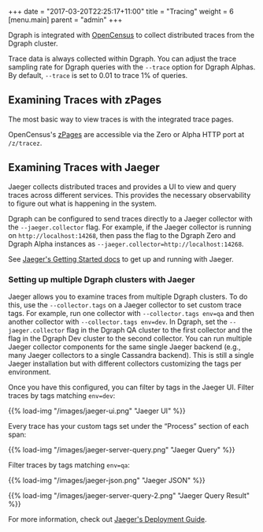 +++
date = "2017-03-20T22:25:17+11:00"
title = "Tracing"
weight = 6
[menu.main]
    parent = "admin"
+++

Dgraph is integrated with [OpenCensus](https://opencensus.io/zpages/) to collect distributed traces from the Dgraph cluster.

Trace data is always collected within Dgraph. You can adjust the trace sampling rate for Dgraph queries with the `--trace` option for Dgraph Alphas. By default, `--trace`  is set to 0.01 to trace 1% of queries.

## Examining Traces with zPages

The most basic way to view traces is with the integrated trace pages.

OpenCensus's [zPages](https://opencensus.io/zpages/) are accessible via the Zero or Alpha HTTP port at `/z/tracez`.

## Examining Traces with Jaeger

Jaeger collects distributed traces and provides a UI to view and query traces across different services. This provides the necessary observability to figure out what is happening in the system.

Dgraph can be configured to send traces directly to a Jaeger collector with the `--jaeger.collector` flag. For example, if the Jaeger collector is running on `http://localhost:14268`, then pass the flag to the Dgraph Zero and Dgraph Alpha instances as `--jaeger.collector=http://localhost:14268`.

See [Jaeger's Getting Started docs](https://www.jaegertracing.io/docs/getting-started/) to get up and running with Jaeger.

### Setting up multiple Dgraph clusters with Jaeger

Jaeger allows you to examine traces from multiple Dgraph clusters. To do this, use the `--collector.tags` on a Jaeger collector to set custom trace tags. For example, run one collector with `--collector.tags env=qa` and then another collector with `--collector.tags env=dev`. In Dgraph, set the `--jaeger.collector` flag in the Dgraph QA cluster to the first collector and the flag in the Dgraph Dev cluster to the second collector.
You can run multiple Jaeger collector components for the same single Jaeger backend (e.g., many Jaeger collectors to a single Cassandra backend). This is still a single Jaeger installation but with different collectors customizing the tags per environment.

Once you have this configured, you can filter by tags in the Jaeger UI. Filter traces by tags matching `env=dev`:

{{% load-img "/images/jaeger-ui.png" "Jaeger UI" %}}

Every trace has your custom tags set under the “Process” section of each span:

{{% load-img "/images/jaeger-server-query.png" "Jaeger Query" %}}

Filter traces by tags matching `env=qa`:

{{% load-img "/images/jaeger-json.png" "Jaeger JSON" %}}

{{% load-img "/images/jaeger-server-query-2.png" "Jaeger Query Result" %}}

For more information, check out [Jaeger's Deployment Guide](https://www.jaegertracing.io/docs/deployment/).